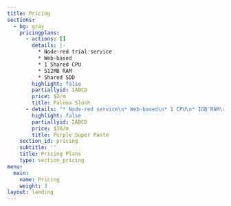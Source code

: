 ```yaml
---
title: Pricing
sections:
  - bg: gray
    pricingplans:
      - actions: []
        details: |-
          * Node-red trial service
          * Web-based
          * 1 Shared CPU
          * 512MB RAM
          * Shared SDD
        highlight: false
        partiallyid: 1ABCD
        price: $2/m
        title: Paloma Slush
      - details: "* Node-red service\n* Web-based\n* 1 CPU\n* 1GB RAM\r\n* 5GB SSD"
        highlight: false
        partiallyid: 2ABCD
        price: $30/m
        title: Purple Super Paste
    section_id: pricing
    subtitle: ''
    title: Pricing Plans
    type: section_pricing
menu:
  main:
    name: Pricing
    weight: 3
layout: landing
---
```


